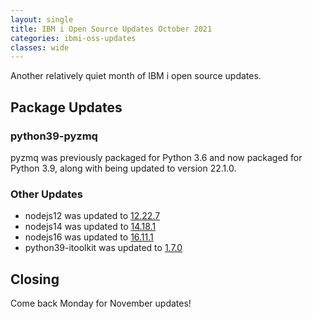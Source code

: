 ```yaml
---
layout: single
title: IBM i Open Source Updates October 2021
categories: ibmi-oss-updates
classes: wide
---
```


Another relatively quiet month of IBM i open source updates.

## Package Updates

### python39-pyzmq

pyzmq was previously packaged for Python 3.6 and now packaged for Python 3.9, along with being updated to version 22.1.0.

### Other Updates

- nodejs12 was updated to [12.22.7](https://nodejs.org/en/blog/release/v12.22.7/)
- nodejs14 was updated to [14.18.1](https://node5s.org/en/blog/release/v14.18.1/)
- nodejs16 was updated to [16.11.1](https://nodejs.org/en/blog/release/v16.11.1/)
- python39-itoolkit was updated to [1.7.0](https://github.com/IBM/python-itoolkit/releases/tag/1.7.0)

## Closing

Come back Monday for November updates!